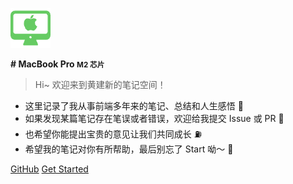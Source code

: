 <!-- _coverpage.md -->

![记录于MacBook Pro](/docs/image/logo.png)

**# MacBook Pro <small>M2 芯片</small>**

> Hi~ 欢迎来到黄建新的笔记空间！

- 这里记录了我从事前端多年来的笔记、总结和人生感悟 📒
- 如果发现某篇笔记存在笔误或者错误，欢迎给我提交 Issue 或 PR 👏
- 也希望你能提出宝贵的意见让我们共同成长 ⛽️
- 希望我的笔记对你有所帮助，最后别忘了 Start 呦～ 🌟

[GitHub](https://github.com/xinxin1228/docs) [Get Started](/README.md)
